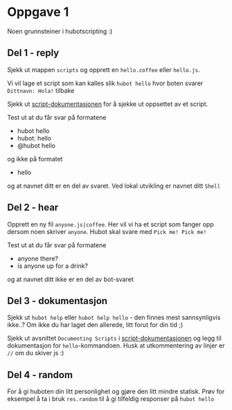 # Oppgave 1 

Noen grunnsteiner i hubotscripting :)

## Del 1 - reply

Sjekk ut mappen `scripts` og opprett en `hello.coffee` eller `hello.js`.

Vi vil lage et script som kan kalles slik `hubot hello` hvor boten svarer `Dittnavn: Hola!` tilbake

Sjekk ut [script-dokumentasjonen](https://github.com/github/hubot/blob/master/docs/scripting.md) for å sjekke ut oppsettet av et script.

Test ut at du får svar på formatene 

- hubot hello
- hubot: hello
- @hubot hello

og ikke på formatet 

- hello

og at navnet ditt er en del av svaret. Ved lokal utvikling er navnet ditt `Shell`

## Del 2 - hear

Opprett en ny fil `anyone.js|coffee`. Her vil vi ha et script som fanger opp dersom noen skriver `anyone`. Hubot skal svare med `Pick me! Pick me!` 

Test ut at du får svar på formatene 

- anyone there?
- is anyone up for a drink?

og at navnet ditt ikke er en del av bot-svaret


## Del 3 - dokumentasjon

Sjekk ut `hubot help` eller `hubot help hello` - den finnes mest sannsynligvis ikke..? Om ikke du har laget den allerede, litt forut for din tid ;)

Sjekk ut avsnittet `Documenting Scripts` i [script-dokumentasjonen](https://github.com/github/hubot/blob/master/docs/scripting.md) og legg til dokumentasjon for `hello`-kommandoen. Husk at utkommentering av linjer er `//` om du skiver js :)

## Del 4 - random

For å gi huboten din litt personlighet og gjøre den litt mindre statisk. Prøv for eksempel å ta i bruk `res.random` til å gi tilfeldig responser på `hubot hello`

